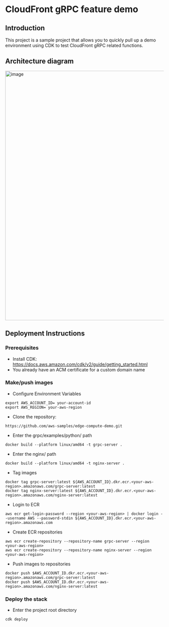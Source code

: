 # CloudFront gRPC feature demo

## Introduction
This project is a sample project that allows you to quickly pull up a demo environment using CDK to test CloudFront gRPC related functions.

## Architecture diagram
<img width="790" alt="image" src="https://github.com/user-attachments/assets/8c69c7e1-2142-4fcb-b442-800742856851" />

## Deployment Instructions
### Prerequisites
* Install CDK: https://docs.aws.amazon.com/cdk/v2/guide/getting_started.html
* You already have an ACM certificate for a custom domain name

### Make/push images
* Configure Environment Variables
```
export AWS_ACCOUNT_ID= your-account-id
export AWS_REGION= your-aws-region
```

* Clone the repository:
```
https://github.com/aws-samples/edge-compute-demo.git
```

* Enter the grpc/examples/python/ path
```
docker build --platform linux/amd64 -t grpc-server .
```
* Enter the nginx/ path
```
docker build --platform linux/amd64 -t nginx-server .
```

* Tag images
```
docker tag grpc-server:latest ${AWS_ACCOUNT_ID}.dkr.ecr.<your-aws-region>.amazonaws.com/grpc-server:latest
docker tag nginx-server:latest ${AWS_ACCOUNT_ID}.dkr.ecr.<your-aws-region>.amazonaws.com/nginx-server:latest
```

* Login to ECR
```
aws ecr get-login-password --region <your-aws-region> | docker login --username AWS --password-stdin ${AWS_ACCOUNT_ID}.dkr.ecr.<your-aws-region>.amazonaws.com
```

* Create ECR repositories
```
aws ecr create-repository --repository-name grpc-server --region <your-aws-region>
aws ecr create-repository --repository-name nginx-server --region <your-aws-region>
```

* Push images to repositories
```
docker push $AWS_ACCOUNT_ID.dkr.ecr.<your-aws-region>.amazonaws.com/grpc-server:latest
docker push $AWS_ACCOUNT_ID.dkr.ecr.<your-aws-region>.amazonaws.com/nginx-server:latest
```

### Deploy the stack
* Enter the project root directory
```
cdk deploy
```
